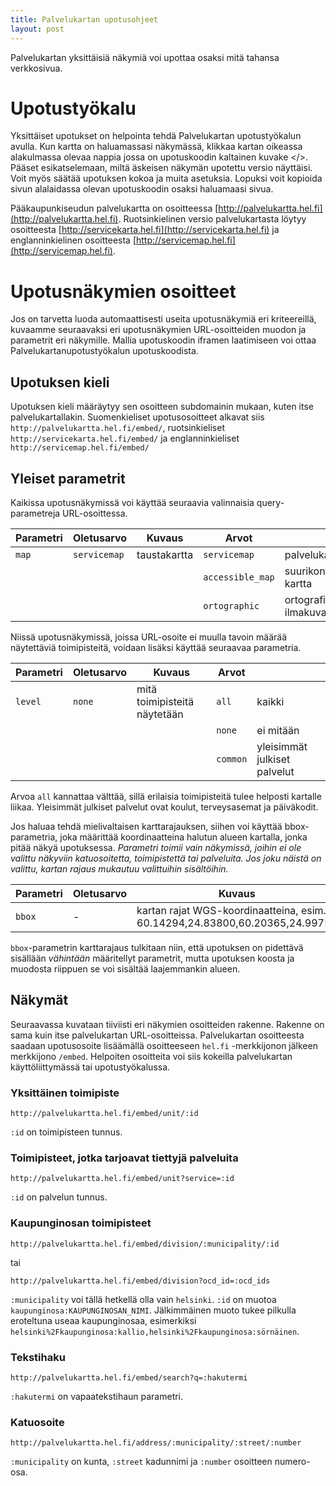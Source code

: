 ```yaml
---
title: Palvelukartan upotusohjeet
layout: post
---
```


Palvelukartan yksittäisiä näkymiä voi upottaa osaksi mitä tahansa
verkkosivua.

# Upotustyökalu

Yksittäiset upotukset on helpointa tehdä Palvelukartan upotustyökalun
avulla. Kun kartta on haluamassasi näkymässä, klikkaa kartan oikeassa
alakulmassa olevaa nappia jossa on upotuskoodin kaltainen kuvake
</>. Pääset esikatselemaan, miltä äskeisen näkymän upotettu versio
näyttäisi. Voit myös säätää upotuksen kokoa ja muita
asetuksia. Lopuksi voit kopioida sivun alalaidassa olevan upotuskoodin
osaksi haluamaasi sivua.

Pääkaupunkiseudun palvelukartta on osoitteessa
[http://palvelukartta.hel.fi](http://palvelukartta.hel.fi). Ruotsinkielinen
versio palvelukartasta löytyy osoitteesta [http://servicekarta.hel.fi](http://servicekarta.hel.fi) ja
englanninkielinen osoitteesta [http://servicemap.hel.fi](http://servicemap.hel.fi).

# Upotusnäkymien osoitteet

Jos on tarvetta luoda automaattisesti useita upotusnäkymiä eri
kriteereillä, kuvaamme seuraavaksi eri upotusnäkymien
URL-osoitteiden muodon ja parametrit eri näkymille. Mallia
upotuskoodin iframen laatimiseen voi ottaa Palvelukartanupotustyökalun
upotuskoodista.

## Upotuksen kieli

Upotuksen kieli määräytyy sen osoitteen subdomainin mukaan, kuten
itse palvelukartallakin. Suomenkieliset upotusosoitteet alkavat siis
 `http://palvelukartta.hel.fi/embed/`, ruotsinkieliset
 `http://servicekarta.hel.fi/embed/` ja englanninkieliset
 `http://servicemap.hel.fi/embed/`

## Yleiset parametrit

Kaikissa upotusnäkymissä voi käyttää seuraavia valinnaisia
query-parametreja URL-osoittessa.

|  Parametri | Oletusarvo | Kuvaus | Arvot | |
|------------|-------------|----------|--------|--|
| `map`      |  `servicemap` | taustakartta | `servicemap` | palvelukartta | 
|            |             |             | `accessible_map` | suurikontrastinen kartta |
|            |             |             | `ortographic` | ortografinen ilmakuva |

Niissä upotusnäkymissä, joissa URL-osoite ei muulla tavoin
määrää näytettäviä toimipisteitä, voidaan lisäksi käyttää
seuraavaa parametria.

| Parametri | Oletusarvo | Kuvaus | Arvot | |
|----------|-------|----------|--------|---|
| `level`    | `none`  | mitä toimipisteitä näytetään | `all` | kaikki |
|     |   | | `none` | ei mitään |
|     |   | | `common` | yleisimmät julkiset palvelut |

Arvoa `all` kannattaa välttää, sillä erilaisia toimipisteitä
tulee helposti kartalle liikaa. Yleisimmät julkiset palvelut
ovat koulut, terveysasemat ja päiväkodit.

Jos haluaa tehdä mielivaltaisen karttarajauksen, siihen
voi käyttää bbox-parametria, joka määrittää koordinaatteina
halutun alueen kartalla, jonka pitää näkyä upotuksessa.
_Parametri toimii vain näkymissä, joihin ei ole valittu
näkyviin katuosoitetta, toimipistettä tai palveluita. Jos
joku näistä on valittu, kartan rajaus mukautuu valittuihin
sisältöihin._

|  Parametri | Oletusarvo | Kuvaus | Arvot | |
|------------|-------------|----------|--------|--|
| `bbox`     |  -    | kartan rajat WGS-koordinaatteina, esim. 60.14294,24.83800,60.20365,24.99757 |  |


`bbox`-parametrin karttarajaus tulkitaan niin, että
upotuksen on pidettävä sisällään _vähintään_ määritellyt
parametrit, mutta upotuksen koosta ja muodosta riippuen
se voi sisältää laajemmankin alueen.


## Näkymät

Seuraavassa kuvataan tiiviisti eri näkymien osoitteiden rakenne.
Rakenne on sama kuin itse palvelukartan URL-osoitteissa.
Palvelukartan osoitteesta saadaan upotusosoite lisäämällä
osoitteeseen `hel.fi` -merkkijonon jälkeen merkkijono `/embed`.
Helpoiten osoitteita voi siis kokeilla palvelukartan
käyttöliittymässä tai upotustyökalussa.

### Yksittäinen toimipiste

    http://palvelukartta.hel.fi/embed/unit/:id

`:id` on toimipisteen tunnus.

### Toimipisteet, jotka tarjoavat tiettyjä palveluita

    http://palvelukartta.hel.fi/embed/unit?service=:id

`:id` on palvelun tunnus.

### Kaupunginosan toimipisteet

    http://palvelukartta.hel.fi/embed/division/:municipality/:id

tai

    http://palvelukartta.hel.fi/embed/division?ocd_id=:ocd_ids

`:municipality` voi tällä hetkellä olla vain `helsinki`.
`:id` on muotoa `kaupunginosa:KAUPUNGINOSAN_NIMI`. Jälkimmäinen
muoto tukee pilkulla eroteltuna useaa kaupunginosaa, esimerkiksi
`helsinki%2Fkaupunginosa:kallio,helsinki%2Fkaupunginosa:sörnäinen`.

### Tekstihaku

    http://palvelukartta.hel.fi/embed/search?q=:hakutermi

`:hakutermi` on vapaatekstihaun parametri.

### Katuosoite

    http://palvelukartta.hel.fi/address/:municipality/:street/:number

`:municipality` on kunta, `:street` kadunnimi ja `:number` osoitteen
numero-osa.

